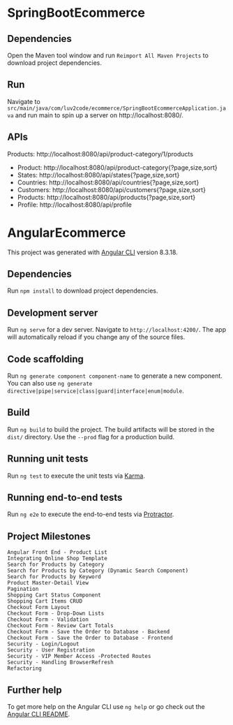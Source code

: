 # SpringBootEcommerce

## Dependencies

Open the Maven tool window and run `Reimport All Maven Projects` to download project dependencies.

## Run

Navigate to `src/main/java/com/luv2code/ecommerce/SpringBootEcommerceApplication.java` and run main to spin up a server on http://localhost:8080/.

## APIs

Products: http://localhost:8080/api/product-category/1/products

* Product: http://localhost:8080/api/product-category{?page,size,sort}
* States: http://localhost:8080/api/states{?page,size,sort}
* Countries: http://localhost:8080/api/countries{?page,size,sort}
* Customers: http://localhost:8080/api/customers{?page,size,sort}
* Products: http://localhost:8080/api/products{?page,size,sort}
* Profile: http://localhost:8080/api/profile

# AngularEcommerce

This project was generated with [Angular CLI](https://github.com/angular/angular-cli) version 8.3.18.

## Dependencies

Run `npm install` to download project dependencies.

## Development server

Run `ng serve` for a dev server. Navigate to `http://localhost:4200/`. The app will automatically reload if you change any of the source files.

## Code scaffolding

Run `ng generate component component-name` to generate a new component. You can also use `ng generate directive|pipe|service|class|guard|interface|enum|module`.

## Build

Run `ng build` to build the project. The build artifacts will be stored in the `dist/` directory. Use the `--prod` flag for a production build.

## Running unit tests

Run `ng test` to execute the unit tests via [Karma](https://karma-runner.github.io).

## Running end-to-end tests

Run `ng e2e` to execute the end-to-end tests via [Protractor](http://www.protractortest.org/).

## Project Milestones

```gherkin
Angular Front End - Product List
Integrating Online Shop Template
Search for Products by Category
Search for Products by Category (Dynamic Search Component)
Search for Products by Keyword
Product Master-Detail View
Pagination
Shopping Cart Status Component
Shopping Cart Items CRUD
Checkout Form Layout
Checkout Form - Drop-Down Lists
Checkout Form - Validation
Checkout Form - Review Cart Totals
Checkout Form - Save the Order to Database - Backend
Checkout Form - Save the Order to Database - Frontend
Security - Login/Logout
Security - User Registration
Security - VIP Member Access -Protected Routes
Security - Handling BrowserRefresh
Refactoring
```

## Further help

To get more help on the Angular CLI use `ng help` or go check out the [Angular CLI README](https://github.com/angular/angular-cli/blob/master/README.md).
